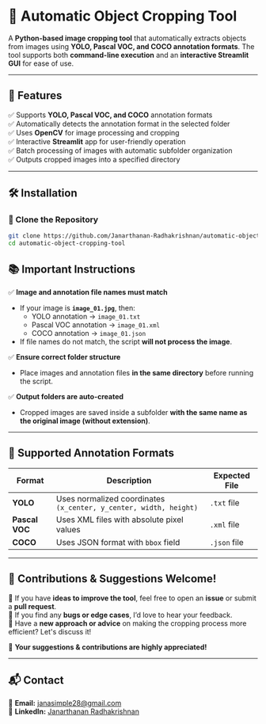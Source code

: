 # 🎨 Automatic Object Cropping Tool  
A **Python-based image cropping tool** that automatically extracts objects from images using **YOLO, Pascal VOC, and COCO annotation formats**. The tool supports both **command-line execution** and an **interactive Streamlit GUI** for ease of use.  

---

## 🚀 Features  
✅ Supports **YOLO, Pascal VOC, and COCO** annotation formats  
✅ Automatically detects the annotation format in the selected folder  
✅ Uses **OpenCV** for image processing and cropping  
✅ Interactive **Streamlit** app for user-friendly operation  
✅ Batch processing of images with automatic subfolder organization  
✅ Outputs cropped images into a specified directory  

---

## 🛠️ Installation  

### 🔹 Clone the Repository  
```sh
git clone https://github.com/Janarthanan-Radhakrishnan/automatic-object-cropping-tool.git
cd automatic-object-cropping-tool
```

## 📚 Important Instructions  
✅ **Image and annotation file names must match**  
- If your image is **`image_01.jpg`**, then:  
  - YOLO annotation → `image_01.txt`  
  - Pascal VOC annotation → `image_01.xml`  
  - COCO annotation → `image_01.json`  
- If file names do not match, the script **will not process the image**.  

✅ **Ensure correct folder structure**  
- Place images and annotation files **in the same directory** before running the script.  

✅ **Output folders are auto-created**  
- Cropped images are saved inside a subfolder **with the same name as the original image (without extension)**.  

---

## 📘 Supported Annotation Formats  
| Format      | Description | Expected File |
|------------|-------------|--------------|
| **YOLO**   | Uses normalized coordinates `(x_center, y_center, width, height)` | `.txt` file |
| **Pascal VOC** | Uses XML files with absolute pixel values | `.xml` file |
| **COCO**   | Uses JSON format with `bbox` field | `.json` file |

---

## 🤝 Contributions & Suggestions Welcome!  
🔹 If you have **ideas to improve the tool**, feel free to open an **issue** or submit a **pull request**.  
🔹 If you find any **bugs or edge cases**, I’d love to hear your feedback.  
🔹 Have a **new approach or advice** on making the cropping process more efficient? Let's discuss it!  

📢 **Your suggestions & contributions are highly appreciated!**  

---

## 📬 Contact  
📩 **Email:** janasimple28@gmail.com  
💼 **LinkedIn:** [Janarthanan Radhakrishnan](https://www.linkedin.com/in/janarthanan-radhakrishnan-1765a4201)  
